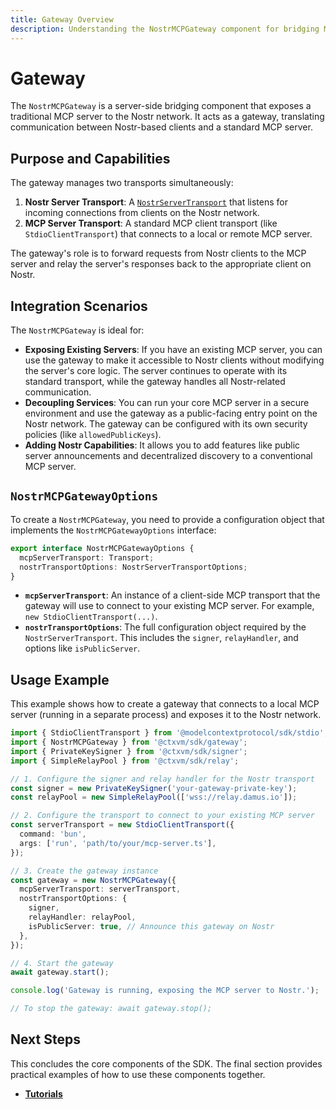 ```yaml
---
title: Gateway Overview
description: Understanding the NostrMCPGateway component for bridging MCP and Nostr
---
```


# Gateway

The `NostrMCPGateway` is a server-side bridging component that exposes a traditional MCP server to the Nostr network. It acts as a gateway, translating communication between Nostr-based clients and a standard MCP server.

## Purpose and Capabilities

The gateway manages two transports simultaneously:

1.  **Nostr Server Transport**: A [`NostrServerTransport`](../transports/nostr-server-transport.md) that listens for incoming connections from clients on the Nostr network.
2.  **MCP Server Transport**: A standard MCP client transport (like `StdioClientTransport`) that connects to a local or remote MCP server.

The gateway's role is to forward requests from Nostr clients to the MCP server and relay the server's responses back to the appropriate client on Nostr.

## Integration Scenarios

The `NostrMCPGateway` is ideal for:

-   **Exposing Existing Servers**: If you have an existing MCP server, you can use the gateway to make it accessible to Nostr clients without modifying the server's core logic. The server continues to operate with its standard transport, while the gateway handles all Nostr-related communication.
-   **Decoupling Services**: You can run your core MCP server in a secure environment and use the gateway as a public-facing entry point on the Nostr network. The gateway can be configured with its own security policies (like `allowedPublicKeys`).
-   **Adding Nostr Capabilities**: It allows you to add features like public server announcements and decentralized discovery to a conventional MCP server.

## `NostrMCPGatewayOptions`

To create a `NostrMCPGateway`, you need to provide a configuration object that implements the `NostrMCPGatewayOptions` interface:

```typescript
export interface NostrMCPGatewayOptions {
  mcpServerTransport: Transport;
  nostrTransportOptions: NostrServerTransportOptions;
}
```

-   **`mcpServerTransport`**: An instance of a client-side MCP transport that the gateway will use to connect to your existing MCP server. For example, `new StdioClientTransport(...)`.
-   **`nostrTransportOptions`**: The full configuration object required by the `NostrServerTransport`. This includes the `signer`, `relayHandler`, and options like `isPublicServer`.

## Usage Example

This example shows how to create a gateway that connects to a local MCP server (running in a separate process) and exposes it to the Nostr network.

```typescript
import { StdioClientTransport } from '@modelcontextprotocol/sdk/stdio';
import { NostrMCPGateway } from '@ctxvm/sdk/gateway';
import { PrivateKeySigner } from '@ctxvm/sdk/signer';
import { SimpleRelayPool } from '@ctxvm/sdk/relay';

// 1. Configure the signer and relay handler for the Nostr transport
const signer = new PrivateKeySigner('your-gateway-private-key');
const relayPool = new SimpleRelayPool(['wss://relay.damus.io']);

// 2. Configure the transport to connect to your existing MCP server
const serverTransport = new StdioClientTransport({
  command: 'bun',
  args: ['run', 'path/to/your/mcp-server.ts'],
});

// 3. Create the gateway instance
const gateway = new NostrMCPGateway({
  mcpServerTransport: serverTransport,
  nostrTransportOptions: {
    signer,
    relayHandler: relayPool,
    isPublicServer: true, // Announce this gateway on Nostr
  },
});

// 4. Start the gateway
await gateway.start();

console.log('Gateway is running, exposing the MCP server to Nostr.');

// To stop the gateway: await gateway.stop();
```

## Next Steps

This concludes the core components of the SDK. The final section provides practical examples of how to use these components together.

-   **[Tutorials](../tutorials/client-server-communication.md)**
